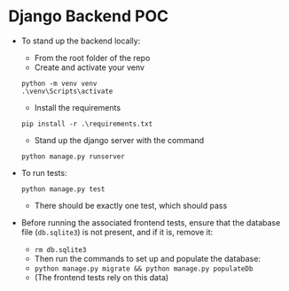 # Django Backend POC

- To stand up the backend locally:
	- From the root folder of the repo
	- Create and activate your venv
	```
	python -m venv venv
	.\venv\Scripts\activate
	```
	- Install the requirements
	```
	pip install -r .\requirements.txt
	```
	- Stand up the django server with the command
	```
	python manage.py runserver
	```

- To run tests:
	```
	python manage.py test
	```
	- There should be exactly one test, which should pass

- Before running the associated frontend tests, ensure that the database file (`db.sqlite3`) is not present, and if it is, remove it:
	- `rm db.sqlite3`
	- Then run the commands to set up and populate the database: 
	- `python manage.py migrate && python manage.py populateDb`
	- (The frontend tests rely on this data)
